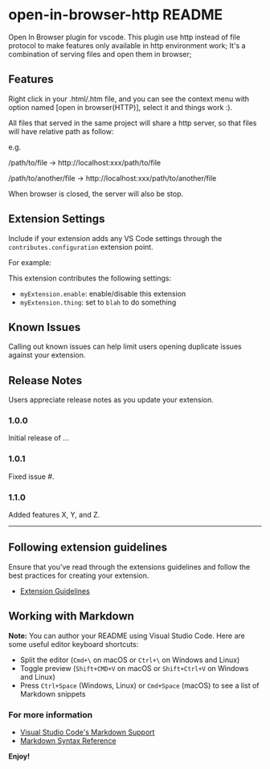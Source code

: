 # open-in-browser-http README

Open In Browser plugin for vscode. This plugin use http instead of file protocol to make features only available in http environment work; It's a combination of serving files and open them in browser;

## Features

Right click in your .html/.htm file, and you can see the context menu with option named [open in browser(HTTP)], select it and things work :).

All files that served in the same project will share a http server, so that files will have relative path as follow:

e.g.

/path/to/file -> http://localhost:xxx/path/to/file

/path/to/another/file -> http://localhost:xxx/path/to/another/file

When browser is closed, the server will also be stop.

## Extension Settings

Include if your extension adds any VS Code settings through the `contributes.configuration` extension point.

For example:

This extension contributes the following settings:

* `myExtension.enable`: enable/disable this extension
* `myExtension.thing`: set to `blah` to do something

## Known Issues

Calling out known issues can help limit users opening duplicate issues against your extension.

## Release Notes

Users appreciate release notes as you update your extension.

### 1.0.0

Initial release of ...

### 1.0.1

Fixed issue #.

### 1.1.0

Added features X, Y, and Z.

-----------------------------------------------------------------------------------------------------------
## Following extension guidelines

Ensure that you've read through the extensions guidelines and follow the best practices for creating your extension.

* [Extension Guidelines](https://code.visualstudio.com/api/references/extension-guidelines)

## Working with Markdown

**Note:** You can author your README using Visual Studio Code.  Here are some useful editor keyboard shortcuts:

* Split the editor (`Cmd+\` on macOS or `Ctrl+\` on Windows and Linux)
* Toggle preview (`Shift+CMD+V` on macOS or `Shift+Ctrl+V` on Windows and Linux)
* Press `Ctrl+Space` (Windows, Linux) or `Cmd+Space` (macOS) to see a list of Markdown snippets

### For more information

* [Visual Studio Code's Markdown Support](http://code.visualstudio.com/docs/languages/markdown)
* [Markdown Syntax Reference](https://help.github.com/articles/markdown-basics/)

**Enjoy!**
